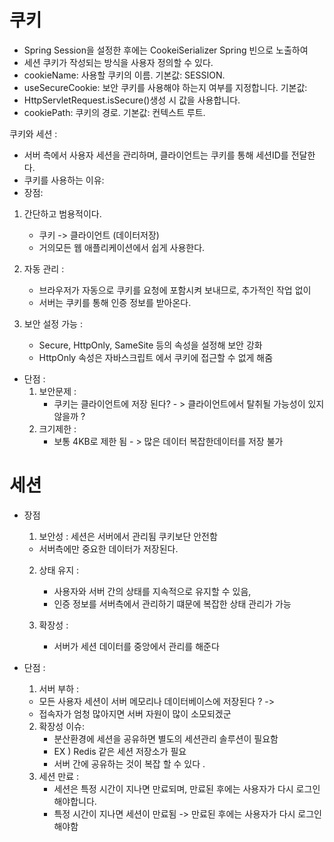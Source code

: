 # 쿠키

- Spring Session을 설정한 후에는 CookeiSerializer Spring 빈으로  노출하여
- 세션 쿠키가 작성되는 방식을 사용자 정의할 수 있다.
- cookieName: 사용할 쿠키의 이름. 기본값: SESSION.
- useSecureCookie: 보안 쿠키를 사용해야 하는지 여부를 지정합니다. 기본값:
- HttpServletRequest.isSecure()생성 시 값을 사용합니다.
- cookiePath: 쿠키의 경로. 기본값: 컨텍스트 루트.

쿠키와 세션 :
- 서버 측에서 사용자 세션을 관리하며, 클라이언트는 쿠키를 통해 세션ID를 전달한다.
- 쿠키를 사용하는 이유:
- 장점:
1. 간단하고 범용적이다.
    - 쿠키 -> 클라이언트 (데이터저장)
    - 거의모든 웹 애플리케이션에서 쉽게 사용한다.

2. 자동 관리 :
    - 브라우저가 자동으로 쿠키를 요청에 포함시켜 보내므로, 추가적인 작업 없이
    - 서버는 쿠키를 통해 인증 정보를 받아온다.

3. 보안 설정 가능 :
    - Secure, HttpOnly, SameSite 등의 속성을 설정해 보안 강화
    - HttpOnly 속성은 자바스크립트 에서 쿠키에 접근할 수 없게 해줌

- 단점 :
    1. 보안문제 :
        - 쿠키는 클라이언트에 저장 된다? - > 클라이언트에서 탈취될 가능성이 있지않을까 ?
    2. 크기제한  :
        - 보통 4KB로 제한 됨 - > 많은 데이터 복잡한데이터를 저장 불가


# 세션

- 장점
    1. 보안성 : 세션은 서버에서 관리됨 쿠키보단 안전함
    - 서버측에만 중요한 데이터가 저장된다.

    2. 상태 유지 :
        - 사용자와 서버 간의 상태를 지속적으로 유지할 수 있음,
        - 인증 정보를 서버측에서 관리하기 떄문에 복잡한 상태 관리가 가능

    3. 확장성 :
        - 서버가 세션 데이터를  중앙에서 관리를 해준다


- 단점 :
    1. 서버 부하 :
    - 모든 사용자 세션이 서버 메모리나 데이터베이스에 저장된다 ? ->
    - 접속자가 엄청 많아지면 서버 자원이 많이 소모되겠군

    2. 확장성 이슈:
        - 분산환경에 세션을 공유하면 별도의 세션관리 솔루션이 필요함
        - EX ) Redis 같은 세션 저장소가 필요
        - 서버 간에 공유하는 것이 복잡 할 수 있다 .
    3. 세션 만료 :
        - 세션은 특정 시간이 지나면 만료되며, 만료된 후에는 사용자가 다시 로그인 해야합니다.
        - 특정 시간이 지나면 세션이 만료됨 -> 만료된 후에는 사용자가 다시 로그인 해야함
  


